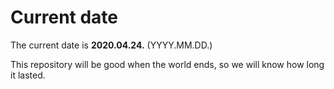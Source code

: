 # Current date

The current date is **2020.04.24.** (YYYY.MM.DD.)

This repository will be good when the world ends, so we will know how long it lasted.